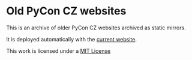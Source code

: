 # Old PyCon CZ websites

This is an archive of older PyCon CZ websites archived as static mirrors.

It is deployed automatically with the [current website](https://github.com/pyvec/cz.pycon.org).

This work is licensed under a [MIT License](./LICENSE.md)
